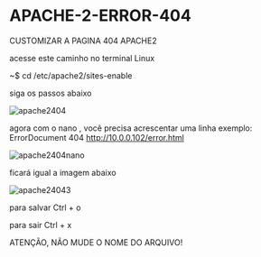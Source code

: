 # APACHE-2-ERROR-404
CUSTOMIZAR A PAGINA 404 APACHE2

acesse este caminho no terminal Linux

~$ cd  /etc/apache2/sites-enable

siga os passos abaixo

![apache2404](https://user-images.githubusercontent.com/79322362/155826450-37711955-5936-4f21-8712-9def316493c1.png)

agora com o nano , você precisa acrescentar uma linha  exemplo: ErrorDocument 404 http://10.0.0.102/error.html


![apache2404nano](https://user-images.githubusercontent.com/79322362/155826562-aa30d9c7-0bd8-4a35-81fd-6a93e93ee8cc.png)

ficará igual a imagem abaixo

![apache24043](https://user-images.githubusercontent.com/79322362/155826708-fc01aee8-fbe5-42a0-bf89-232c08badd8a.png)

para salvar Ctrl + o 

para sair Ctrl + x

ATENÇÃO, NÃO MUDE O NOME DO ARQUIVO!

